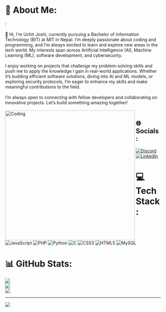 # 💫 About Me:
:<br><br>👋 Hi, I'm Uchit Joshi, currently pursuing a Bachelor of Information Technology (BIT) at MIT in Nepal. I’m deeply passionate about coding and programming, and I’m always excited to learn and explore new areas in the tech world. My interests span across Artificial Intelligence (AI), Machine Learning (ML), software development, and cybersecurity.<br><br>I enjoy working on projects that challenge my problem-solving skills and push me to apply the knowledge I gain in real-world applications. Whether it’s building efficient software solutions, diving into AI and ML models, or exploring security protocols, I’m eager to enhance my skills and make meaningful contributions to the field.<br><br>I’m always open to connecting with fellow developers and collaborating on innovative projects. Let’s build something amazing together!<br><br>
<img align="left" alt="Coding" width="420" src="https://media.giphy.com/media/QDjpIL6oNCVZ4qzGs7/giphy.gif?cid=790b7611ogz2scqk0zwmcogamv0j1heu3qo3n6d96dpo1hh0&ep=v1_gifs_search&rid=giphy.gif&ct=g">

## 🌐 Socials:
[![Discord](https://img.shields.io/badge/Discord-%237289DA.svg?logo=discord&logoColor=white)](https://discord.gg/1050395014510948382) [![LinkedIn](https://img.shields.io/badge/LinkedIn-%230077B5.svg?logo=linkedin&logoColor=white)](https://linkedin.com/in/https://www.linkedin.com/in/uchit-joshi-5bb311286/) 

# 💻 Tech Stack:
![JavaScript](https://img.shields.io/badge/javascript-%23323330.svg?style=for-the-badge&logo=javascript&logoColor=%23F7DF1E) ![PHP](https://img.shields.io/badge/php-%23777BB4.svg?style=for-the-badge&logo=php&logoColor=white) ![Python](https://img.shields.io/badge/python-3670A0?style=for-the-badge&logo=python&logoColor=ffdd54) ![C](https://img.shields.io/badge/c-%2300599C.svg?style=for-the-badge&logo=c&logoColor=white) ![CSS3](https://img.shields.io/badge/css3-%231572B6.svg?style=for-the-badge&logo=css3&logoColor=white) ![HTML5](https://img.shields.io/badge/html5-%23E34F26.svg?style=for-the-badge&logo=html5&logoColor=white) ![MySQL](https://img.shields.io/badge/mysql-4479A1.svg?style=for-the-badge&logo=mysql&logoColor=white)
# 📊 GitHub Stats:
![](https://github-readme-stats.vercel.app/api?username=uchitjoshi&theme=dark&hide_border=false&include_all_commits=true&count_private=true)<br/>
![](https://github-readme-streak-stats.herokuapp.com/?user=uchitjoshi&theme=dark&hide_border=false)<br/>
![](https://github-readme-stats.vercel.app/api/top-langs/?username=uchitjoshi&theme=dark&hide_border=false&include_all_commits=true&count_private=true&layout=compact)

---
[![](https://visitcount.itsvg.in/api?id=uchitjoshi&icon=5&color=1)](https://visitcount.itsvg.in)

<!-- Proudly created with GPRM ( https://gprm.itsvg.in ) -->
